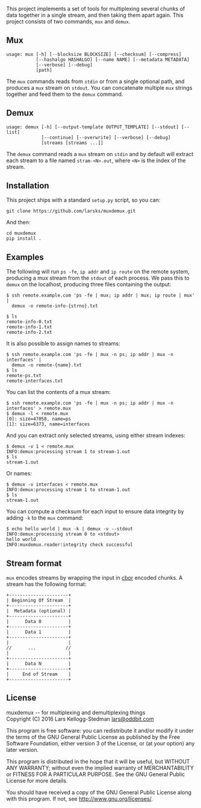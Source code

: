 This project implements a set of tools for multiplexing several chunks
of data together in a single stream, and then taking them apart again.
This project consists of two commands, `mux` and `demux`.

## Mux

    usage: mux [-h] [--blocksize BLOCKSIZE] [--checksum] [--compress]
               [--hashalgo HASHALGO] [--name NAME] [--metadata METADATA]
               [--verbose] [--debug]
               [path]

The `mux` commands reads from `stdin` or from a single optional path,
and produces a `mux` stream on `stdout`.  You can concatenate multiple
`mux` strings together and feed them to the `demux` command.

## Demux

    usage: demux [-h] [--output-template OUTPUT_TEMPLATE] [--stdout] [--list]
                 [--continue] [--overwrite] [--verbose] [--debug]
                 [streams [streams ...]]


The `demux` command reads a `mux` stream on `stdin` and by default
will extract each stream to a file named `stram-<N>.out`, where `<N>`
is the index of the stream.

## Installation

This project ships with a standard `setup.py` script, so you can:

    git clone https://github.com/larsks/muxdemux.git

And then:

    cd muxdemux
    pip install .

## Examples

The following will run `ps -fe`, `ip addr` and `ip route` on the
remote system, producing a mux stream from the `stdout` of each
process.  We pass this to `demux` on the localhost, producing three
files containing the output:

    $ ssh remote.example.com 'ps -fe | mux; ip addr | mux; ip route | mux' |
      demux -o remote-info-{strno}.txt

    $ ls
    remote-info-0.txt
    remote-info-1.txt
    remote-info-2.txt

It is also possible to assign names to streams:

    $ ssh remote.example.com 'ps -fe | mux -n ps; ip addr | mux -n interfaces' |
      demux -o remote-{name}.txt
    $ ls
    remote-ps.txt
    remote-interfaces.txt

You can list the contents of a mux stream:

    $ ssh remote.example.com 'ps -fe | mux -n ps; ip addr | mux -n interfaces' > remote.mux
    $ demux -l < remote.mux
    [0]: size=47058, name=ps
    [1]: size=6373, name=interfaces

And you can extract only selected streams, using either stream indexes:

    $ demux -v 1 < remote.mux
    INFO:demux:processing stream 1 to stream-1.out
    $ ls
    stream-1.out

Or names:

    $ demux -v interfaces < remote.mux
    INFO:demux:processing stream 1 to stream-1.out
    $ ls
    stream-1.out

You can compute a checksum for each input to ensure data integrity by
adding `-k` to the `mux` command:

    $ echo hello world | mux -k | demux -v --stdout
    INFO:demux:processing stream 0 to <stdout>
    hello world
    INFO:muxdemux.reader:integrity check successful

## Stream format

`mux` encodes streams by wrapping the input in [cbor][] encoded
chunks.  A stream has the following format:

[cbor]: http://cbor.io/

    +----------------------+
    | Beginning Of Stream  |
    +----------------------+
    |  Metadata (optional) |
    +----------------------+
    |      Data 0          |
    +----------------------+
    |      Data 1          |
    +----------------------+
    |                      |
    //      ...           //
    |                      |
    +----------------------+
    |      Data N          |
    +----------------------+
    |     End of Stream    |
    +----------------------+

## License

muxdemux -- for multiplexing and demultiplexing things  
Copyright (C) 2016 Lars Kellogg-Stedman <lars@oddbit.com>

This program is free software: you can redistribute it and/or modify
it under the terms of the GNU General Public License as published by
the Free Software Foundation, either version 3 of the License, or
(at your option) any later version.

This program is distributed in the hope that it will be useful,
but WITHOUT ANY WARRANTY; without even the implied warranty of
MERCHANTABILITY or FITNESS FOR A PARTICULAR PURPOSE.  See the
GNU General Public License for more details.

You should have received a copy of the GNU General Public License
along with this program.  If not, see <http://www.gnu.org/licenses/>.

